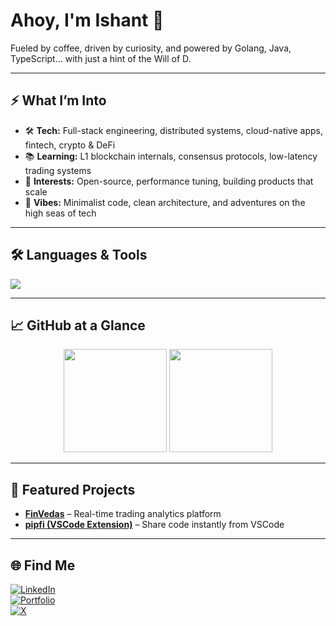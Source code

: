 # Ahoy, I'm Ishant 👋

Fueled by coffee, driven by curiosity, and powered by Golang, Java, TypeScript… with just a hint of the Will of D.

---

## ⚡ What I’m Into
- 🛠️ **Tech:** Full-stack engineering, distributed systems, cloud-native apps, fintech, crypto & DeFi
- 📚 **Learning:** L1 blockchain internals, consensus protocols, low-latency trading systems
- 🎯 **Interests:** Open-source, performance tuning, building products that scale
- 🌊 **Vibes:** Minimalist code, clean architecture, and adventures on the high seas of tech

---

## 🛠 Languages & Tools  
<p align="left">
  <img src="https://skillicons.dev/icons?i=go,java,ts,js,py,cpp,react,nextjs,flutter,nodejs,django,postgresql,mongodb,redis,kubernetes,docker,aws,gcp,linux" />
</p>

---

## 📈 GitHub at a Glance  
<p align="center">
  <img src="https://github-readme-stats.vercel.app/api?username=ishantgupta777&show_icons=true&theme=tokyonight&hide_title=true&count_private=true" height="165" />
  <img src="https://github-readme-streak-stats.herokuapp.com/?user=ishantgupta777&theme=tokyonight" height="165" />
</p>

---

## 🏴 Featured Projects  
- [**FinVedas**](https://finvedas.com) – Real-time trading analytics platform  
- [**pipfi (VSCode Extension)**](https://marketplace.visualstudio.com/items?itemName=ishantgupta777.pipfi-code-share) – Share code instantly from VSCode  

---

## 🌐 Find Me  
[![LinkedIn](https://img.shields.io/badge/LinkedIn-0077B5?style=for-the-badge&logo=linkedin&logoColor=white)](https://www.linkedin.com/in/ishantgupta777/)  
[![Portfolio](https://img.shields.io/badge/Portfolio-000?style=for-the-badge&logo=About.me&logoColor=white)](https://ishantgupta.com/)  
[![X](https://img.shields.io/badge/Twitter-000000?style=for-the-badge&logo=x&logoColor=white)](https://x.com/ishantgupta777)  

